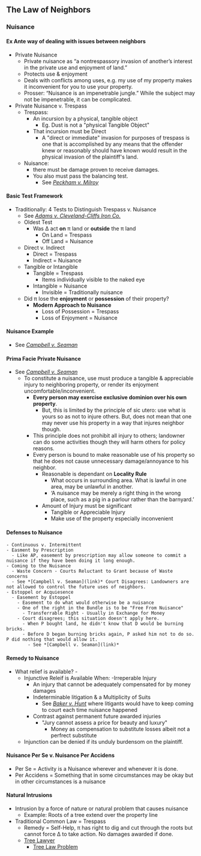## The Law of Neighbors

### Nuisance

#### Ex Ante way of dealing with issues between neighbors
- Private Nuisance
  -  Private nuisance as “a nontrespassory invasion of another’s interest in the private use and enjoyment of land.”
  - Protects use & enjoyment
  - Deals with conflicts among uses, e.g. my use of my property makes it inconvenient for you to use your property.
  - Prosser: “Nuisance is an impenetrable jungle.” While the subject may not be impenetrable, it can be complicated.
- Private Nuisance v. Trespass
  - Trespass:
    - An incursion by a physical, tangible object
      - Eg. Dust is not a "physical Tangible Object"
    - That incursion must be Direct
      - A "direct or immediate" invasion for purposes of trespass is one that is accomplished by any means that the offender knew or reasonably should have known would result in the physical invasion of the plaintiff's land.
  - Nuisance:
    - there must be damage proven to receive damages.
    - You also must pass the balancing test.
      - See *[Peckham v. Milroy](link)*

#### Basic Test Framework
- Traditionally: 4 Tests to Distinguish Trespass v. Nuisance
  - See *[Adams v. Cleveland-Cliffs Iron Co.](link)*
  - Oldest Test
    - Was ∆ act **on** π land or **outside** the π land
      - On Land = Trespass
      - Off Land = Nuisance
  - Direct v. Indirect
    - Direct = Trespass
    - Indirect = Nuisance
  - Tangible or Intangible
    - Tangible = Trespass
      - Items individually visible to the naked eye
    - Intangible = Nuisance
      - Invisible = Traditionally nuisance
  - Did π lose the **enjoyment** or **possession** of their property?
    - **Modern Approach to Nuisance**
      - Loss of Possession = Trespass
      - Loss of Enjoyment = Nuisance

#### Nuisance Example
- See *[Campbell v. Seaman](link)*

#### Prima Facie Private Nuisance
- See *[Campbell v. Seaman](link)*
  - To constitute a nuisance, use must produce a tangible & appreciable injury to neighboring property, or render its enjoyment uncomfortable/inconvenient.
    - **Every person may exercise exclusive dominion over his own property**.
      - But, this is limited by the principle of sic utero: use what is yours so as not to injure others. But, does not mean that one may never use his property in a way that injures neighbor though.
    - This principle does not prohibit all injury to others; landowner can do some activities though they will harm others for policy reasons.
    - Every person is bound to make reasonable use of his property so that he does not cause unnecessary damage/annoyance to his neighbor.
      - Reasonable is dependant on **Locality Rule**
        - What occurs in surrounding area. What is lawful in one area, may be unlawful in another.
        - ‘A nuisance may be merely a right thing in the wrong place, such as a pig in a parlour rather than the barnyard.’
      - Amount of Injury must be significant
        - Tangible or Appreciable Injury
        - Make use of the property especially inconvenient

#### Defenses to Nuisance
    - Continuous v. Intermittent
    - Easment by Prescription
      - Like AP, easement by prescription may allow someone to commit a nuisance if they have been doing it long enough.
    - Coming to the Nuisance
      - Waste Concern - Courts Reluctant to Grant because of Waste concerns
      - See *[Campbell v. Seaman](link)* Court Disagrees: Landowners are not allowed to control the future uses of neighbors.
    - Estoppel or Acquiesence
      - Easement by Estoppel
        - Easement to do what would otherwise be a nuisance
        - One of the right in the Bundle is to be "Free From Nuisance"
          - Transferrable Right - Usually in Exchange for Money
        - Court disagrees; this situation doesn't apply here.
          - When P bought land, he didn't know that D would be burning bricks.
          - Before D began burning bricks again, P asked him not to do so. P did nothing that would allow it.
            - See *[Campbell v. Seaman](link)*

#### Remedy to Nuisance
- What relief is available?  -
  - Injunctive Releif is Available When:
    -Irreperable Injury
      - An injury that cannot be adequately compensated for by money damages
    - Indeterminable litigation & a Multiplicity of Suits
      - See *[Baker v. Hunt](link)* where litigants would have to keep coming to court each time nuisance happened
    - Contrast against permanent future awarded injuries
      - "Jury cannot assess a price for beauty and luxury"
        - Money as compensation to substitute losses albeit not a perfrect substitute
  - Injunction can be denied if its unduly burdensom on the plaintiff.


#### Nuisance Per Se v. Nuisance Per Accidens
- Per Se = Activity is a Nuisance wherever and whenever it is done.
- Per Accidens = Something that in some circumstances may be okay but in other circumstances is a nuisance


#### Natural Intrusions
- Intrusion by a force of nature or natural problem that causes nuisance
  - Example: Roots of a tree extend over the property line
- Traditional Common Law = Trespass
  - Remedy = Self-Help, π has right to dig and cut through the roots but cannot force ∆ to take action. No damages awarded if done.
  - [Tree Lawyer](http://www.treelaw.com/about.html)
    - [Tree Law Problem](https://www.forbes.com/sites/eco-nomics/2011/06/02/billionaire-magnate-larry-ellison-settles-with-neighbors-in-bizarre-tree-lawsuit/#68b429654ce7)
